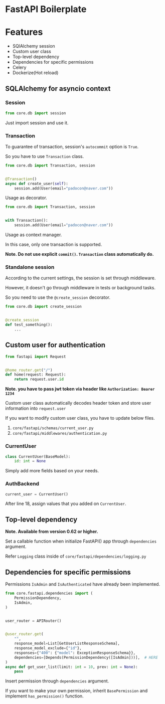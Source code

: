 # FastAPI Boilerplate

# Features
- SQlAlchemy session
- Custom user class
- Top-level dependency
- Dependencies for specific permissions
- Celery
- Dockerize(Hot reload)

## SQLAlchemy for asyncio context

### Session
```python
from core.db import session
```
Just import session and use it.

### Transaction

To guarantee of transaction, session's `autocommit` option is `True`.

So you have to use `Transaction` class.

```python
from core.db import Transaction, session


@Transaction()
async def create_user(self):
    session.add(User(email="padocon@naver.com"))
```
Usage as decorator.
```python
from core.db import Transaction, session


with Transaction():
    session.add(User(email="padocon@naver.com"))
```
Usage as context manager.

In this case, only one transaction is supported.

**Note. Do not use explicit `commit()`. `Transaction` class automatically do.**

### Standalone session

According to the current settings, the session is set through middleware.

However, it doesn't go through middleware in tests or background tasks.

So you need to use the `@create_session` decorator.

```python
from core.db import create_session


@create_session
def test_something():
    ...
```

## Custom user for authentication

```python
from fastapi import Request


@home_router.get("/")
def home(request: Request):
    return request.user.id
```

**Note. you have to pass jwt token via header like `Authorization: Bearer 1234`**

Custom user class automatically decodes header token and store user information into `request.user`

If you want to modify custom user class, you have to update below files.

1. `core/fastapi/schemas/current_user.py`
2. `core/fastapi/middlewares/authentication.py`

### CurrentUser

```python
class CurrentUser(BaseModel):
    id: int = None
```

Simply add more fields based on your needs.

### AuthBackend

```python
current_user = CurrentUser()
```

After line 18, assign values that you added on `CurrentUser`.

## Top-level dependency

**Note. Available from version 0.62 or higher.**

Set a callable function when initialize FastAPI() app through `dependencies` argument.

Refer `Logging` class inside of `core/fastapi/dependencies/logging.py` 

## Dependencies for specific permissions

Permissions `IsAdmin` and `IsAuthenticated` have already been implemented.
 
```python
from core.fastapi.dependencies import (
    PermissionDependency,
    IsAdmin,
)


user_router = APIRouter()


@user_router.get(
    "",
    response_model=List[GetUserListResponseSchema],
    response_model_exclude={"id"},
    responses={"400": {"model": ExceptionResponseSchema}},
    dependencies=[Depends(PermissionDependency([IsAdmin]))],  # HERE
)
async def get_user_list(limit: int = 10, prev: int = None):
    pass
```
Insert permission through `dependencies` argument.

If you want to make your own permission, inherit `BasePermission` and implement `has_permission()` function.